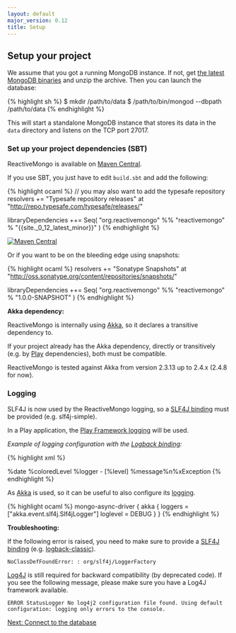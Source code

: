 ```yaml
---
layout: default
major_version: 0.12
title: Setup
---
```


## Setup your project

We assume that you got a running MongoDB instance. If not, get [the latest MongoDB binaries](http://www.mongodb.org/downloads) and unzip the archive. Then you can launch the database:

{% highlight sh %}
$ mkdir /path/to/data
$ /path/to/bin/mongod --dbpath /path/to/data
{% endhighlight %}

This will start a standalone MongoDB instance that stores its data in the ```data``` directory and listens on the TCP port 27017.

### Set up your project dependencies (SBT)

ReactiveMongo is available on [Maven Central](http://search.maven.org/#browse%7C1306790).

If you use SBT, you just have to edit `build.sbt` and add the following:

{% highlight ocaml %}
// you may also want to add the typesafe repository
resolvers += "Typesafe repository releases" at "http://repo.typesafe.com/typesafe/releases/"

libraryDependencies ++= Seq(
  "org.reactivemongo" %% "reactivemongo" % "{{site._0_12_latest_minor}}"
)
{% endhighlight %}

[![Maven Central](https://maven-badges.herokuapp.com/maven-central/org.reactivemongo/reactivemongo_2.12/badge.svg)](https://maven-badges.herokuapp.com/maven-central/org.reactivemongo/reactivemongo_2.12/)

Or if you want to be on the bleeding edge using snapshots:

{% highlight ocaml %}
resolvers += "Sonatype Snapshots" at "http://oss.sonatype.org/content/repositories/snapshots/"

libraryDependencies ++= Seq(
  "org.reactivemongo" %% "reactivemongo" % "1.0.0-SNAPSHOT"
)
{% endhighlight %}

**Akka dependency:**

ReactiveMongo is internally using [Akka](http://akka.io/), so it declares a transitive dependency to.

If your project already has the Akka dependency, directly or transitively (e.g. by [Play](https://playframework.com/) dependencies), both must be compatible.

ReactiveMongo is tested against Akka from version 2.3.13 up to 2.4.x (2.4.8 for now).

### Logging

SLF4J is now used by the ReactiveMongo logging, so a [SLF4J binding](http://www.slf4j.org/manual.html#swapping) must be provided (e.g. slf4j-simple).

In a Play application, the [Play Framework logging](https://www.playframework.com/documentation/latest/ScalaLogging) will be used.

*Example of logging configuration with the [Logback binding](http://logback.qos.ch):*

{% highlight xml %}
<configuration>
  <conversionRule conversionWord="coloredLevel"
    converterClass="play.api.Logger$ColoredLevel" />

  <appender name="STDOUT" class="ch.qos.logback.core.ConsoleAppender">
    <encoder>
      <pattern>%date %coloredLevel %logger - [%level] %message%n%xException</pattern>
    </encoder>
  </appender>

  <logger name="reactivemongo" level="WARN" />

  <root level="WARN">
    <appender-ref ref="STDOUT" />
  </root>
</configuration>
{% endhighlight %}

As [Akka](http://akka.io) is used, so it can be useful to also configure its [logging](http://doc.akka.io/docs/akka/2.4.7/scala/logging.html).

{% highlight ocaml %}
mongo-async-driver {
  akka {
    loggers = ["akka.event.slf4j.Slf4jLogger"]
    loglevel = DEBUG
  }
}
{% endhighlight %}

**Troubleshooting:**

If the following error is raised, you need to make sure to provide a [SLF4J binding](http://www.slf4j.org/manual.html#swapping) (e.g. [logback-classic](http://logback.qos.ch/)).

    NoClassDefFoundError: : org/slf4j/LoggerFactory

[Log4J](http://logging.apache.org/log4j/2.x/) is still required for backward compatibility (by deprecated code). If you see the following message, please make sure you have a Log4J framework available.

    ERROR StatusLogger No log4j2 configuration file found. Using default configuration: logging only errors to the console.

[Next: Connect to the database](./connect-database.html)
